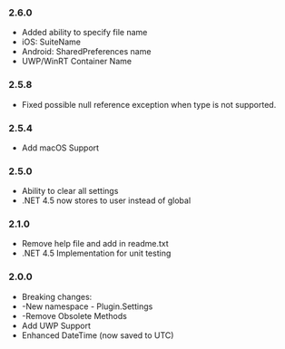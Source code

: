 ### 2.6.0
* Added ability to specify file name
* iOS: SuiteName
* Android: SharedPreferences name
* UWP/WinRT Container Name


### 2.5.8
* Fixed possible null reference exception when type is not supported.

### 2.5.4
* Add macOS Support

### 2.5.0
* Ability to clear all settings
* .NET 4.5 now stores to user instead of global

### 2.1.0
* Remove help file and add in readme.txt
* .NET 4.5 Implementation for unit testing
### 2.0.0
* Breaking changes:
* -New namespace - Plugin.Settings
* -Remove Obsolete Methods
* Add UWP Support
* Enhanced DateTime (now saved to UTC)
